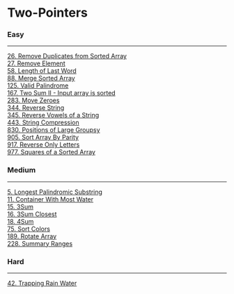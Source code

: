 # Two-Pointers

### Easy
---
[26. Remove Duplicates from Sorted Array](../solutions/0026-Remove%20Duplicates%20from%20Sorted%20Array.md)</br>
[27. Remove Element](../solutions/0027-Remove%20Element.md)</br>
[58. Length of Last Word](../solutions/0058-Length%20of%20Last%20Word.md)</br>
[88. Merge Sorted Array](../solutions/0088-Merge%20Sorted%20Array.md)</br>
[125. Valid Palindrome](../solutions/0125-Valid%20Palindrome.md)</br>
[167. Two Sum II - Input array is sorted](../solutions/0167-Two%20Sum%20II%20-%20Input%20array%20is%20sorted.md)</br>
[283. Move Zeroes](../solutions/0283-Move%20Zeroes.md)</br>
[344. Reverse String](../solutions/0344-Reverse%20String.md)</br>
[345. Reverse Vowels of a String](../solutions/0345-Reverse%20Vowels%20of%20a%20String.md)</br>
[443. String Compression](../solutions/0443-String%20Compression.md)</br>
[830. Positions of Large Groupsy](../solutions/0830-Positions%20of%20Large%20Groups.md)</br>
[905. Sort Array By Parity](../solutions/0905-Sort%20Array%20By%20Parity.md)</br>
[917. Reverse Only Letters](../solutions/0917-Reverse%20Only%20Letters.md)</br>
[977. Squares of a Sorted Array](../solutions/0977-Squares%20of%20a%20Sorted%20Array.md)</br>

### Medium
---
[5. Longest Palindromic Substring](../solutions/0005-Longest%20Palindromic%20Substring.md)</br>
[11. Container With Most Water](../solutions/0011-Container%20With%20Most%20Water.md)</br>
[15. 3Sum](../solutions/0015-3Sum.md)</br>
[16. 3Sum Closest](../solutions/0016-3Sum%20Closest.md)</br>
[18. 4Sum](../solutions/0018-4Sum.md)</br>
[75. Sort Colors](../solutions/0075-Sort%20Colors.md)</br>
[189. Rotate Array](../solutions/0189-Rotate%20Array.md)</br>
[228. Summary Ranges](../solutions/0228-Summary%20Ranges.md)</br>

### Hard
---
[42. Trapping Rain Water](../solutions/0042-Trapping%20Rain%20Water.md)</br>